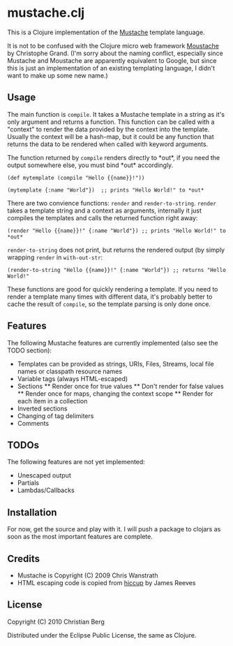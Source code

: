 # mustache.clj

This is a Clojure implementation of the
[Mustache](http://mustache.github.com/) template language. 

It is not to be confused with the Clojure micro web framework
[Moustache](http://github.com/cgrand/moustache) by Christophe
Grand. (I'm sorry about the naming conflict, especially since Mustache
and Moustache are apparently equivalent to Google, but since this is
just an implementation of an existing templating language, I didn't
want to make up some new name.)

## Usage

The main function is `compile`. It takes a Mustache template in a
string as it's only argument and returns a function. This function
can be called with a "context" to render the data provided by the
context into the template. Usually the context will be a hash-map, but
it could be any function that returns the data to be rendered when
called with keyword arguments.

The function returned by `compile` renders directly to \*out\*, if you
need the output somewhere else, you must bind \*out\* accordingly.

    (def mytemplate (compile "Hello {{name}}!"))

    (mytemplate {:name "World"})  ;; prints "Hello World!" to *out*

There are two convience functions: `render` and
`render-to-string`. `render` takes a template string and a context as
arguments, internally it just compiles the templates and calls the
returned function right away:

    (render "Hello {{name}}!" {:name "World"}) ;; prints "Hello World!" to *out*

`render-to-string` does not print, but returns the rendered output (by
simply wrapping `render` in `with-out-str`:

    (render-to-string "Hello {{name}}!" {:name "World"}) ;; returns "Hello World!"

These functions are good for quickly rendering a template. If you need
to render a template many times with different data, it's probably
better to cache the result of `compile`, so the template parsing is
only done once.

## Features

The following Mustache features are currently implemented (also see
the TODO section):

* Templates can be provided as strings, URIs, Files, Streams, local
  file names or classpath resource names
* Variable tags (always HTML-escaped)
* Sections
** Render once for true values
** Don't render for false values
** Render once for maps, changing the context scope
** Render for each item in a collection
* Inverted sections
* Changing of tag delimiters
* Comments

## TODOs

The following features are not yet implemented:

* Unescaped output
* Partials
* Lambdas/Callbacks

## Installation

For now, get the source and play with it. I will push a package
to clojars as soon as the most important features are complete.

## Credits

* Mustache is Copyright (C) 2009 Chris Wanstrath
* HTML escaping code is copied from
  [hiccup](http://github.com/weavejester/hiccup) by James Reeves

## License

Copyright (C) 2010 Christian Berg

Distributed under the Eclipse Public License, the same as Clojure.
